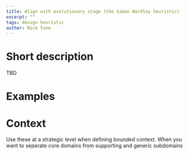 ```yaml
---
title: Align with evolutionary stage (the Simon Wardley heuristic)
excerpt: ""
tags: design heuristic
author: Nick Tune
---
```


# Short description

TBD

# Examples


# Context

Use these at a strategic level when defining bounded context. When you want to seperate core domains from supporting and generic subdomains
